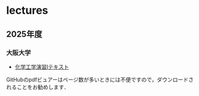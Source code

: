 # lectures

## 2025年度

### 大阪大学

* [化学工学演習Iテキスト](osaka-u/ChemEngExI/FY2025/kaenI.pdf)

GitHubのpdfビュアーはページ数が多いときには不便ですので，ダウンロードされることをお勧めします．
